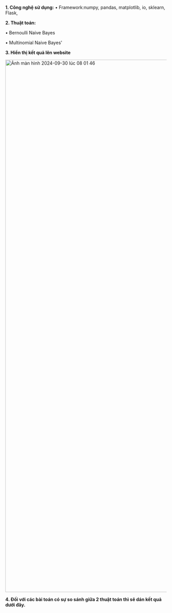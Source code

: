 **1. Công nghệ sử dụng:**
• Framework:numpy, pandas, matplotlib, io, sklearn, Flask, 


**2. Thuật toán:**

• Bernoulli Naive Bayes


• Multinomial Naive Bayes'

**3. Hiển thị kết quả lên website**

<img width="1662" alt="Ảnh màn hình 2024-09-30 lúc 08 01 46" src="https://github.com/user-attachments/assets/24e060e8-05b2-4eaa-bf5c-8c9dc5bdb2a7">

**4. Đối với các bài toán có sự so sánh giữa 2 thuật toán thì sẽ dán kết quả dưới đây.**
